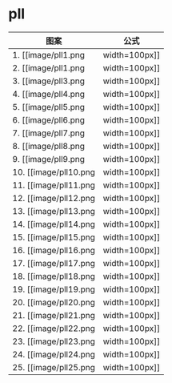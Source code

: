 # pll

 图案                                 | 公式
------------------------------------- | ----
1.  [[image/pll1.png  | width=100px]] | 待定
2.  [[image/pll1.png  | width=100px]] | 待定
3.  [[image/pll3.png  | width=100px]] | 待定
4.  [[image/pll4.png  | width=100px]] | 待定
5.  [[image/pll5.png  | width=100px]] | 待定
6.  [[image/pll6.png  | width=100px]] | 待定
7.  [[image/pll7.png  | width=100px]] | 待定
8.  [[image/pll8.png  | width=100px]] | 待定
9.  [[image/pll9.png  | width=100px]] | 待定
10. [[image/pll10.png | width=100px]] | 待定
11. [[image/pll11.png | width=100px]] | 待定
12. [[image/pll12.png | width=100px]] | 待定
13. [[image/pll13.png | width=100px]] | 待定
14. [[image/pll14.png | width=100px]] | 待定
15. [[image/pll15.png | width=100px]] | 待定
16. [[image/pll16.png | width=100px]] | 待定
17. [[image/pll17.png | width=100px]] | 待定
18. [[image/pll18.png | width=100px]] | 待定
19. [[image/pll19.png | width=100px]] | 待定
20. [[image/pll20.png | width=100px]] | 待定
21. [[image/pll21.png | width=100px]] | 待定
22. [[image/pll22.png | width=100px]] | 待定
23. [[image/pll23.png | width=100px]] | 待定
24. [[image/pll24.png | width=100px]] | 待定
25. [[image/pll25.png | width=100px]] | 待定
